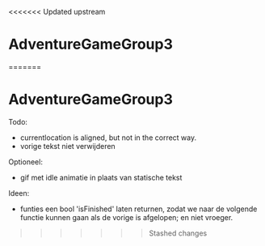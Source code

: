 <<<<<<< Updated upstream
# AdventureGameGroup3
=======
# AdventureGameGroup3

Todo: 
- currentlocation is aligned, but not in the correct way.
- vorige tekst niet verwijderen

Optioneel:
- gif met idle animatie in plaats van statische tekst

Ideen:
- funties een bool 'isFinished' laten returnen, zodat we naar de volgende functie kunnen gaan als de vorige is afgelopen; en niet vroeger. 
>>>>>>> Stashed changes
